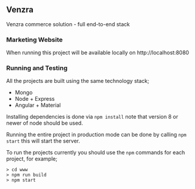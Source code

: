 ## Venzra

Venzra commerce solution - full end-to-end stack

### Marketing Website

When running this project will be available locally on http://localhost:8080


### Running and Testing

All the projects are built using the same technology stack;

- Mongo
- Node + Express
- Angular + Material

Installing dependencies is done via `npm install` note that version 8 or newer of node should be used.

Running the entire project in production mode can be done by calling `npm start` this will start the server.

To run the projects currently you should use the `npm` commands for each project, for example;

```shell
> cd www
> npm run build
> npm start
```
